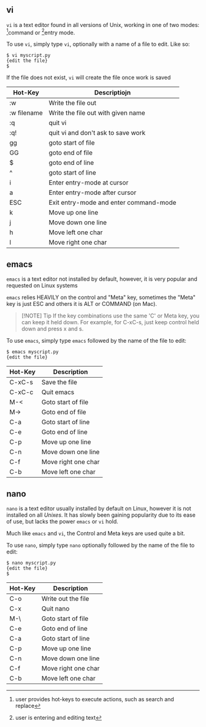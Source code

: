 ## vi
`vi` is a text editor found in all versions of Unix, working in one of two modes: [^1]command or [^2]entry mode.

To use `vi`, simply type `vi`, optionally with a name of a file to edit. Like so:
```
$ vi myscript.py
{edit the file}
$
```

If the file does not exist, `vi` will create the file once work is saved

| Hot-Key     | Descriptiojn                           |
| ----------- | -------------------------------------- |
| :w          | Write the file out                     |
| :w filename | Write the file out with given name     |
| :q          | quit vi                                |
| :q!         | quit vi and don't ask to save work     |
| gg          | goto start of file                     |
| GG          | goto end of file                       |
| $           | goto end of line                       |
| ^           | goto start of line                     |
| i           | Enter entry-mode at cursor             |
| a           | Enter entry-mode after cursor          |
| ESC         | Exit entry-mode and enter command-mode |
| k           | Move up one line                       |
| j           | Move down one line                     |
| h           | Move left one char                     |
| l           | Move right one char                    |

## emacs
`emacs` is a text editor not installed by default, however, it is very popular and requested on Linux systems

`emacs` relies HEAVILY on the control and "Meta" key, sometimes the "Meta" key is just ESC and others it is ALT or COMMAND (on Mac).

> [!NOTE] Tip
> If the key combinations use the same 'C' or Meta key, you can keep it held down.
> For example, for C-xC-s, just keep control held down and press x and s.

To use `emacs`, simply type `emacs` followed by the name of the file to edit:
```
$ emacs myscript.py
{edit the file}
```

| Hot-Key | Description         |
| ------- | ------------------- |
| C-xC-s  | Save the file       |
| C-xC-c  | Quit emacs          |
| M-<     | Goto start of file  |
| M->     | Goto end of file    |
| C-a     | Goto start of line  |
| C-e     | Goto end of line    |
| C-p     | Move up one line    |
| C-n     | Move down one line  |
| C-f     | Move right one char |
| C-b     | Move left one char  |

## nano
`nano` is a text editor usually installed by default on Linux, however it is not installed on all *Unixes*. It has slowly been gaining popularity due to its ease of use, but lacks the power `emacs` or `vi` hold.

Much like `emacs` and `vi`, the Control and Meta keys are used quite a bit.

To use `nano`, simply type `nano` optionally followed by the name of the file to edit:
```
$ nano myscript.py
{edit the file}
$
```

| Hot-Key | Description         |
| ------- | ------------------- |
| C-o     | Write out the file  |
| C-x     | Quit nano           |
| M-\     | Goto start of file  |
| C-e     | Goto end of line    |
| C-a     | Goto start of line  |
| C-p     | Move up one line    |
| C-n     | Move down one line  |
| C-f     | Move right one char |
| C-b     | Move left one char  |

[^1]: user provides hot-keys to execute actions, such as search and replace

[^2]: user is entering and editing text

